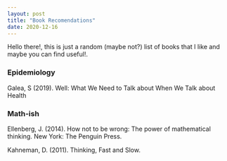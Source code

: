 ```yaml
---
layout: post
title: "Book Recomendations"
date: 2020-12-16
---
```


Hello there!, this is just a random (maybe not?) list of books that I like and maybe you can find useful!. 



### Epidemiology 

Galea, S (2019).  Well: What We Need to Talk about When We Talk about Health


### Math-ish

Ellenberg, J. (2014). How not to be wrong: The power of mathematical thinking. New York: The Penguin Press. 

Kahneman, D. (2011). Thinking, Fast and Slow. 





